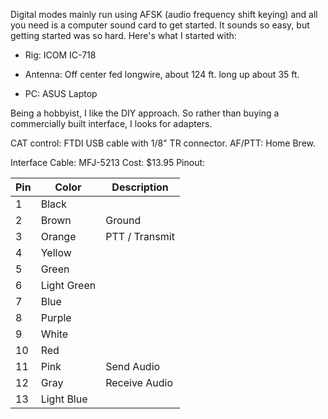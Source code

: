 Digital modes mainly run using AFSK (audio frequency shift keying) and all you need is a computer sound card to get started. It sounds so easy, but getting started was so hard. Here's what I started with:

* Rig: ICOM IC-718

* Antenna: Off center fed longwire, about 124 ft. long up about 35 ft.

* PC: ASUS Laptop

Being a hobbyist, I like the DIY approach. So rather than buying a commercially built interface, I looks for adapters.

CAT control: FTDI USB cable with 1/8" TR connector.
AF/PTT: Home Brew.

Interface Cable: MFJ-5213
Cost: $13.95
Pinout:

 Pin | Color | Description
 --- | --- | ---
 1 | Black |
 2 | Brown |  Ground
 3 | Orange | PTT / Transmit
 4 | Yellow |
 5 | Green  |
 6 | Light Green|
 7 | Blue |
 8 | Purple |
 9 | White|
10 | Red |
11 | Pink | Send Audio
12 | Gray | Receive Audio
13 | Light Blue |
